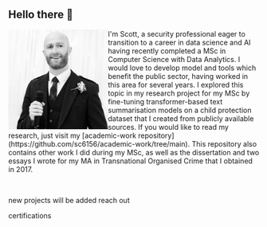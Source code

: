 ## Hello there 👋

<!--- Introduction --->
<div>
  <img align="left" src="https://github.com/sc6156/sc6156/blob/main/profile.jpg" alt="profile_pic" width="200"/>
  <div align="right">
    <p align="left">I'm Scott, a security professional eager to transition to a career in data science and AI having recently completed a MSc in Computer Science with Data Analytics. I would love 
      to develop model and tools which benefit the public sector, having worked in this area for several years. I explored this topic in my research project for my MSc by fine-tuning 
      transformer-based text summarisation models on a child protection dataset that I created from publicly available sources. If you would like to read my research, just visit my 
      [academic-work repository](https://github.com/sc6156/academic-work/tree/main). This repository also contains other work I did during my MSc, as well as the dissertation and two 
      essays I wrote for my MA in Transnational Organised Crime that I obtained in 2017.</p> 
  </div>
</div>

<br>



new projects will be added 
reach out

certifications 
